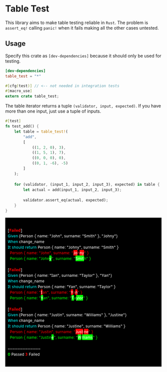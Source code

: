 # Table Test

This library aims to make table testing reliable in `Rust`. 
The problem is `assert_eq!` calling `panic!` when it fails making all the other cases untested.

## Usage

Specify this crate as `[dev-dependencies]` because it should only be used for testing.

```toml
[dev-dependencies]
table_test = "*"
```

```rust
#[cfg(test)] // <-- not needed in integration tests
#[macro_use]
extern crate table_test;
```

The table iterator returns a tuple `(validator, input, expected)`.
If you have more than one input, just use a tuple of inputs.

```rust
#[test]
fn test_add() {
    let table = table_test!(
        "add",
        [
            ((1, 2, 0), 3),
            ((1, 5, 1), 7),
            ((0, 0, 0), 0),
            ((0, 1, -6), -5)
        ]
    );

    for (validator, (input_1, input_2, input_3), expected) in table {
        let actual = add(input_1, input_2, input_3);

        validator.assert_eq(actual, expected);
    }
}
```

![change name](examples/change_name.png)